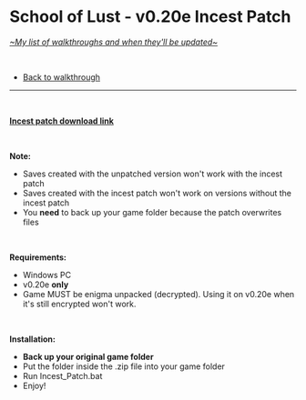 # School of Lust - v0.20e Incest Patch
[*\~My list of walkthroughs and when they'll be updated\~*](https://www.patreon.com/maimlain)

<br>

- [Back to walkthrough](https://github.com/maim-lain/schooloflust/blob/master/walkthrough.md)  
 
---

<br>

[**Incest patch download link**](http://www.mediafire.com/file/q5g25k9bbjc9j02/School%20of%20Lust%20Incest%20Patch.zip)

<br>

**Note:**  
- Saves created with the unpatched version won't work with the incest patch
- Saves created with the incest patch won't work on versions without the incest patch
- You **need** to back up your game folder because the patch overwrites files

<br>

**Requirements:**  
- Windows PC
- v0.20e **only**
- Game MUST be enigma unpacked (decrypted). Using it on v0.20e when it's still encrypted won't work.

<br>

**Installation:**  
- **Back up your original game folder**
- Put the folder inside the .zip file into your game folder
- Run Incest_Patch.bat
- Enjoy!
